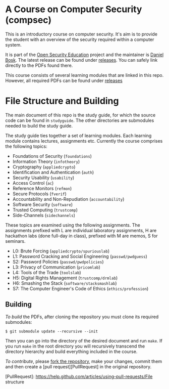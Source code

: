 A Course on Computer Security (compsec)
===============================================================================

This is an introductory course on computer security.  It's aim is to provide 
the student with an overview of the security required within a computer system.

It is part of the [Open Security Education][OpenSecEd] project and the 
maintainer is [Daniel Bosk][Maintainer].  The latest release can be found under 
[releases][Releases].  You can safely link directly to the PDFs found there.

[OpenSecEd]: https://github.com/OpenSecEd
[Maintainer]: https://github.com/dbosk
[Releases]: https://github.com/OpenSecEd/compsec/releases

This course consists of several learning modules that are linked in this repo.  
However, all required PDFs can be found under [releases][Releases]


File Structure and Building
===============================================================================

The main document of this repo is the study guide, for which the source code 
can be found in `studyguide`.  The other directories are submodules needed to 
build the study guide.

The study guide ties together a set of learning modules.  Each learning module 
contains lectures, assignments etc.  Currently the course comprises the 
following topics:

 - Foundations of Security (`foundations`)
 - Information Theory (`infotheory`)
 - Cryptography (`appliedcrypto`)
 - Identification and Authentication (`auth`)
 - Security Usability (`usability`)
 - Access Control (`ac`)
 - Reference Monitors (`refmon`)
 - Secure Protocols (`fverif`)
 - Accountability and Non-Repudiation (`accountability`)
 - Software Security (`software`)
 - Trusted Computing (`trustcomp`)
 - Side-Channels (`sidechannels`)

These topics are examined using the following assignments.  The assignments 
prefixed with L are individual laboratory assignments, H are hackathon labs 
(done full-day in class), prefixed with M are memos, S for seminars.

 - L0: Brute Forcing (`appliedcrypto/spuriouslab`)
 - L1: Password Cracking and Social Engineering (`passwd/pwdguess`)
 - S2: Password Policies (`passwd/pwdpolicies`)
 - L3: Privacy of Communication (`pricomlab`)
 - L4: Tools of the Trade (`toolslab`)
 - H5: Digital Rights Management (`trustcomp/drmlab`)
 - H6: Smashing the Stack (`software/stacksmashlab`)
 - S7: The Computer Engineer's Code of Ethics (`ethics/profession`)


Building
-------------------------------------------------------------------------------

*To build* the PDFs, after cloning the repository you must clone its required 
submodules:
```shell
$ git submodule update --recursive --init
```
Then you can go into the directory of the desired document and run `make`.
If you run `make` in the root directory you will recursively transcend the 
directory hierarchy and build everything included in the course.

*To contribute*, please [fork the repository][ForkARepo], make your changes, 
commit them and then create a [pull request][PullRequest] in the original 
repository.

[ForkARepo]: https://help.github.com/articles/fork-a-repo/
[PullRequest]: https://help.github.com/articles/using-pull-requests/File structure

